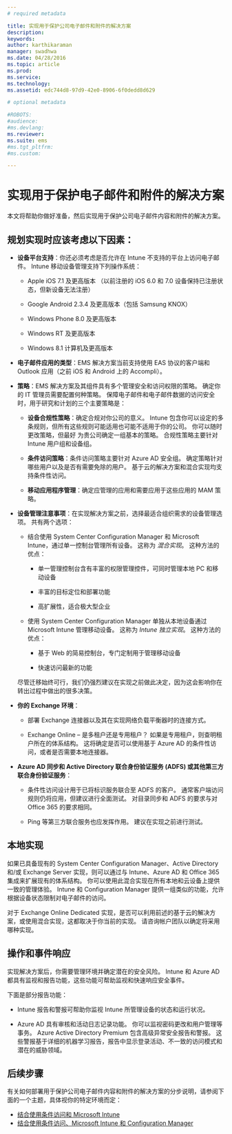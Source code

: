 ```yaml
---
# required metadata

title: 实现用于保护公司电子邮件和附件的解决方案
description:
keywords:
author: karthikaraman
manager: swadhwa
ms.date: 04/28/2016
ms.topic: article
ms.prod:
ms.service:
ms.technology:
ms.assetid: edc744d8-97d9-42e0-8906-6f0dedd8d629

# optional metadata

#ROBOTS:
#audience:
#ms.devlang:
ms.reviewer: 
ms.suite: ems
#ms.tgt_pltfrm:
#ms.custom:

---
```


# 实现用于保护电子邮件和附件的解决方案
本文将帮助你做好准备，然后实现用于保护公司电子邮件内容和附件的解决方案。

## 规划实现时应该考虑以下因素：

-   **设备平台支持**：你还必须考虑是否允许在 Intune 不支持的平台上访问电子邮件。 Intune 移动设备管理支持下列操作系统：

    -   Apple iOS 7.1 及更高版本 （以前注册的 iOS 6.0 和 7.0 设备保持已注册状态，但新设备无法注册）

    -   Google Android 2.3.4 及更高版本（包括 Samsung KNOX）

    -   Windows Phone 8.0 及更高版本

    -   Windows RT 及更高版本

    -   Windows 8.1 计算机及更高版本

-   **电子邮件应用的类型**：EMS 解决方案当前支持使用 EAS 协议的客户端和 Outlook 应用（之前 iOS 和 Android 上的 Accompli）。

-   **策略**：EMS 解决方案及其组件具有多个管理安全和访问权限的策略。 确定你的 IT 管理员需要配置何种策略。 保障电子邮件和电子邮件数据的访问安全时，用于研究和计划的三个主要策略是：

    -   **设备合规性策略**：确定合规对你公司的意义。 Intune 包含你可以设定的多条规则，但所有这些规则可能适用也可能不适用于你的公司。 你可以随时更改策略，但最好
        为贵公司确定一组基本的策略。 合规性策略主要针对 Intune 用户组和设备组。

    -   **条件访问策略**：条件访问策略主要针对 Azure AD 安全组。 确定策略针对哪些用户以及是否有需要免除的用户。 基于云的解决方案和混合实现均支持条件性访问。

    -   **移动应用程序管理**：确定应管理的应用和需要应用于这些应用的 MAM 策略。

-   **设备管理注意事项**：在实现解决方案之前，选择最适合组织需求的设备管理选项。 共有两个选项：

    -   结合使用 System Center Configuration Manager 和 Microsoft Intune，通过单一控制台管理所有设备。 这称为 *混合实现*。 这种方法的优点：

        -   单一管理控制台含有丰富的权限管理控件，可同时管理本地 PC 和移动设备

        -   丰富的目标定位和部署功能

        -   高扩展性，适合极大型企业

    -   使用 System Center Configuration Manager 单独从本地设备通过 Microsoft Intune 管理移动设备。 这称为 *Intune 独立实现*。 这种方法的优点：

        -   基于 Web 的简易控制台，专门定制用于管理移动设备

        -   快速访问最新的功能

    尽管迁移始终可行，我们仍强烈建议在实现之前做此决定，因为这会影响你在转出过程中做出的很多决策。

-   **你的 Exchange 环境**：

    -   部署 Exchange 连接器以及其在实现网络负载平衡器时的连接方式。

    -   Exchange Online – 是多租户还是专用租户？ 如果是专用租户，则查明租户所在的体系结构。 这将确定是否可以使用基于 Azure AD 的条件性访问，或者是否需要本地连接器。

-   **Azure AD 同步和 Active Directory 联合身份验证服务 (ADFS) 或其他第三方联合身份验证服务**：

    -   条件性访问设计用于已将标识服务联合至 ADFS 的客户。 通常客户端访问规则仍将应用，但建议进行全面测试。 对目录同步和 ADFS 的要求与对 Office 365 的要求相同。

    -   Ping 等第三方联合服务也应发挥作用。 建议在实现之前进行测试。

## 本地实现
如果已具备现有的 System Center Configuration Manager、Active Directory 和/或 Exchange Server 实现，则可以通过与 Intune、Azure AD 和 Office 365 集成来扩展现有的体系结构。 你可以使用此混合实现在所有本地和云设备上提供一致的管理体验。 Intune 和 Configuration Manager 提供一组类似的功能，允许根据设备状态限制对电子邮件的访问。

对于 Exchange Online Dedicated 实现，是否可以利用前述的基于云的解决方案，或使用混合实现，这都取决于你当前的实现。 请咨询帐户团队以确定将采用哪种实现。

## 操作和事件响应
实现解决方案后，你需要管理环境并确定潜在的安全风险。 Intune 和 Azure AD 都具有监视和报告功能，这些功能可帮助监视和快速响应安全事件。

下面是部分报告功能：

-   Intune 报告和警报可帮助你监视 Intune 所管理设备的状态和运行状况。

-   Azure AD 具有审核和活动日志记录功能。 你可以监视密码更改和用户管理等事务。 Azure Active Directory Premium 包含高级异常安全报告和警报。 这些警报基于详细的机器学习报告，报告中显示登录活动、不一致的访问模式和潜在的威胁领域。

## 后续步骤
有关如何部署用于保护公司电子邮件内容和附件的解决方案的分步说明，请参阅下面的一个主题，具体视你的特定环境而定：

- [结合使用条件访问和 Microsoft Intune](conditional-access-intune.md)
- [结合使用条件访问、Microsoft Intune 和 Configuration Manager](conditional-access-intune-configmgr.md)


<!--HONumber=Apr16_HO4-->


